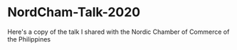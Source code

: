 # NordCham-Talk-2020
Here's a copy of the talk I shared with the Nordic Chamber of Commerce of the Philippines
